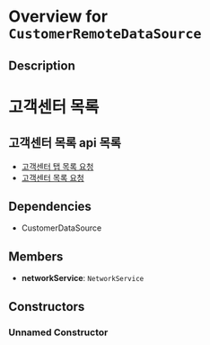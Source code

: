 # Overview for `CustomerRemoteDataSource`

## Description

# 고객센터 목록
 ## 고객센터 목록 api 목록
 - [고객센터 탭 목록 요청](./methods/getCustomerTabs.md)
 - [고객센터 목록 요청](./methods/getCustomer.md)

## Dependencies

- CustomerDataSource

## Members

- **networkService**: `NetworkService`
## Constructors

### Unnamed Constructor


